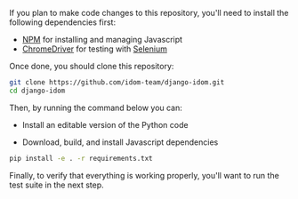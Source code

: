 If you plan to make code changes to this repository, you'll need to install the following dependencies first:

-   [NPM](https://docs.npmjs.com/try-the-latest-stable-version-of-npm) for
    installing and managing Javascript
-   [ChromeDriver](https://chromedriver.chromium.org/downloads) for testing with
    [Selenium](https://www.seleniumhq.org/)

Once done, you should clone this repository:

```bash
git clone https://github.com/idom-team/django-idom.git
cd django-idom
```

Then, by running the command below you can:

-   Install an editable version of the Python code

-   Download, build, and install Javascript dependencies

```bash
pip install -e . -r requirements.txt
```

Finally, to verify that everything is working properly, you'll want to run the test suite in the next step.
